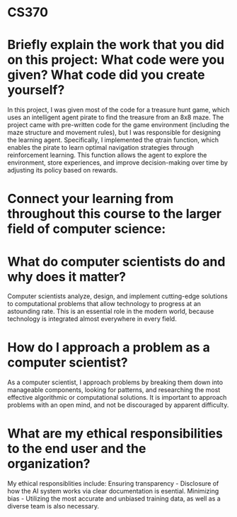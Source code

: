 # CS370

# Briefly explain the work that you did on this project: What code were you given? What code did you create yourself?

In this project, I was given most of the code for a treasure hunt game, which uses an intelligent agent pirate to find the treasure from an 8x8 maze. The project came with pre-written code for the game environment (including the maze structure and movement rules), but I was responsible for designing the learning agent. Specifically, I implemented the qtrain function, which enables the pirate to learn optimal navigation strategies through reinforcement learning. This function allows the agent to explore the environment, store experiences, and improve decision-making over time by adjusting its policy based on rewards.

# Connect your learning from throughout this course to the larger field of computer science:

# What do computer scientists do and why does it matter?
Computer scientists analyze, design, and implement cutting-edge solutions to computational problems that allow technology to progress at an astounding rate. This is an essential role in the modern world, because technology is integrated almost everywhere in every field. 
# How do I approach a problem as a computer scientist?
As a computer scientist, I approach problems by breaking them down into manageable components, looking for patterns, and researching the most effective algorithmic or computational solutions. It is important to approach problems with an open mind, and not be discouraged by apparent difficulty.
# What are my ethical responsibilities to the end user and the organization?
My ethical responsiblities include: 
  Ensuring transparency - Disclosure of how the AI system works via clear documentation is esential.
  Minimizing bias - Utilizing the most accurate and unbiased training data, as well as a diverse team is also necessary.
  
